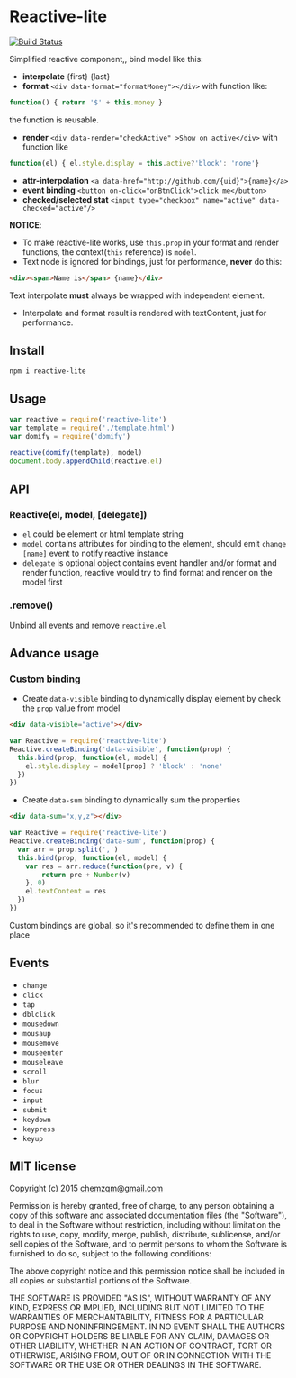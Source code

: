 # Reactive-lite

[![Build Status](https://secure.travis-ci.org/chemzqm/reactive-lite.png)](http://travis-ci.org/chemzqm/reactive-lite)

Simplified reactive component,, bind model like this:

* **interpolate** <span>{first} {last}</span>
* **format** `<div data-format="formatMoney"></div>` with function like:
``` js
function() { return '$' + this.money }
```
the function is reusable.

* **render** `<div data-render="checkActive" >Show on active</div>` with function like
``` js
function(el) { el.style.display = this.active?'block': 'none'}
```

* **attr-interpolation** `<a data-href="http://github.com/{uid}">{name}</a>`
* **event binding** `<button on-click="onBtnClick">click me</button>`
* **checked/selected stat** `<input type="checkbox" name="active" data-checked="active"/>`

**NOTICE**:
* To make reactive-lite works, use `this.prop` in your format and render functions, the context(`this` reference) is `model`.
* Text node is ignored for bindings, just for performance, **never** do this:
``` html
<div><span>Name is</span> {name}</div>
```
Text interpolate **must** always be wrapped with independent element.
* Interpolate and format result is rendered with textContent, just for performance.

## Install

    npm i reactive-lite

## Usage

``` js
var reactive = require('reactive-lite')
var template = require('./template.html')
var domify = require('domify')

reactive(domify(template), model)
document.body.appendChild(reactive.el)
```
## API

### Reactive(el, model, [delegate])

* `el` could be element or html template string
* `model` contains attributes for binding to the element, should emit `change [name]` event to notify reactive instance
* `delegate` is optional object contains event handler and/or format and render function, reactive would try to find format and render on the model first

### .remove()

Unbind all events and remove `reactive.el`

## Advance usage

### Custom binding

* Create `data-visible` binding to dynamically display element by check the `prop` value from model

``` html
<div data-visible="active"></div>
```
``` js
var Reactive = require('reactive-lite')
Reactive.createBinding('data-visible', function(prop) {
  this.bind(prop, function(el, model) {
    el.style.display = model[prop] ? 'block' : 'none'
  })
})
```

* Create `data-sum` binding to dynamically sum the properties

``` html
<div data-sum="x,y,z"></div>
```
``` js
var Reactive = require('reactive-lite')
Reactive.createBinding('data-sum', function(prop) {
  var arr = prop.split(',')
  this.bind(prop, function(el, model) {
    var res = arr.reduce(function(pre, v) {
        return pre + Number(v)
    }, 0)
    el.textContent = res
  })
})
```

Custom bindings are global, so it's recommended to define them in one place

## Events

* `change`
* `click`
* `tap`
* `dblclick`
* `mousedown`
* `mousaup`
* `mousemove`
* `mouseenter`
* `mouseleave`
* `scroll`
* `blur`
* `focus`
* `input`
* `submit`
* `keydown`
* `keypress`
* `keyup`

## MIT license
Copyright (c) 2015 chemzqm@gmail.com

Permission is hereby granted, free of charge, to any person obtaining a copy of this software and associated documentation files (the "Software"), to deal in the Software without restriction, including without limitation the rights to use, copy, modify, merge, publish, distribute, sublicense, and/or sell copies of the Software, and to permit persons to whom the Software is furnished to do so, subject to the following conditions:

The above copyright notice and this permission notice shall be included in all copies or substantial portions of the Software.

THE SOFTWARE IS PROVIDED "AS IS", WITHOUT WARRANTY OF ANY KIND, EXPRESS OR IMPLIED, INCLUDING BUT NOT LIMITED TO THE WARRANTIES OF MERCHANTABILITY, FITNESS FOR A PARTICULAR PURPOSE AND NONINFRINGEMENT. IN NO EVENT SHALL THE AUTHORS OR COPYRIGHT HOLDERS BE LIABLE FOR ANY CLAIM, DAMAGES OR OTHER LIABILITY, WHETHER IN AN ACTION OF CONTRACT, TORT OR OTHERWISE, ARISING FROM, OUT OF OR IN CONNECTION WITH THE SOFTWARE OR THE USE OR OTHER DEALINGS IN THE SOFTWARE.
